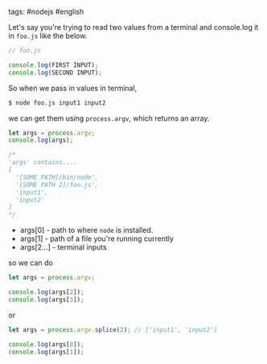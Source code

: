 tags: #nodejs #english

Let's say you're trying to read two values from a terminal and console.log it in `foo.js` like the below.
```js
// foo.js

console.log(FIRST INPUT);
console.log(SECOND INPUT);
```

So when we pass in values in terminal, 
```sh
$ node foo.js input1 input2
```

we can get them using `process.argv`, which returns an array.

```js
let args = process.argv;
console.log(args);

/*
'args' contains.... 
[
  '[SOME PATH]/bin/node',
  '[SOME PATH 2]/foo.js',
  'input1',
  'input2'
]
*/
```

- args[0] - path to where `node` is installed.
- args[1] - path of a file you're running currently
- args[2...] - terminal inputs

so we can do
```js
let args = process.argv;

console.log(args[2]);
console.log(args[3]);
```

or

```js
let args = process.argv.splice(2); // ['input1', 'input2']

console.log(args[0]);
console.log(args[1]);
```